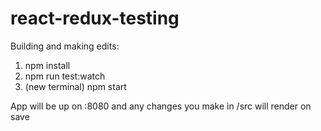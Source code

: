 # react-redux-testing

Building and making edits:

1. npm install
2. npm run test:watch
3. (new terminal) npm start

App will be up on :8080 and any changes you make in /src will render on save
